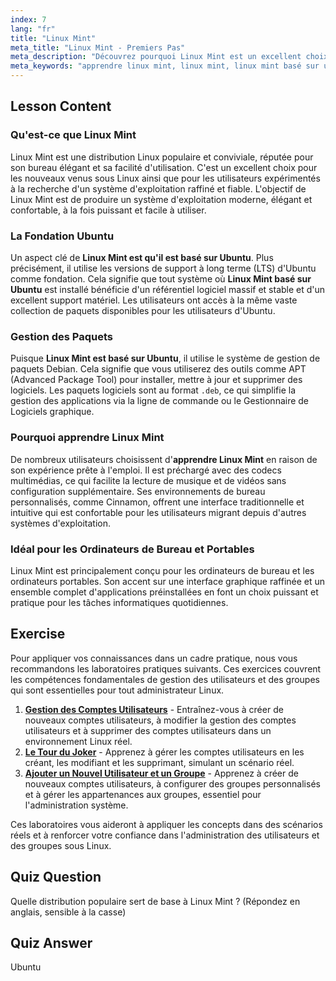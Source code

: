 ```yaml
---
index: 7
lang: "fr"
title: "Linux Mint"
meta_title: "Linux Mint - Premiers Pas"
meta_description: "Découvrez pourquoi Linux Mint est un excellent choix pour les débutants. Apprenez Linux Mint, basé sur Ubuntu, et explorez son interface conviviale, sa gestion des paquets et ses fonctionnalités de bureau."
meta_keywords: "apprendre linux mint, linux mint, linux mint basé sur ubuntu, ubuntu-based, linux pour débutants, distribution linux, gestionnaire de paquets debian"
---
```


## Lesson Content

### Qu'est-ce que Linux Mint

Linux Mint est une distribution Linux populaire et conviviale, réputée pour son bureau élégant et sa facilité d'utilisation. C'est un excellent choix pour les nouveaux venus sous Linux ainsi que pour les utilisateurs expérimentés à la recherche d'un système d'exploitation raffiné et fiable. L'objectif de Linux Mint est de produire un système d'exploitation moderne, élégant et confortable, à la fois puissant et facile à utiliser.

### La Fondation Ubuntu

Un aspect clé de **Linux Mint est qu'il est basé sur Ubuntu**. Plus précisément, il utilise les versions de support à long terme (LTS) d'Ubuntu comme fondation. Cela signifie que tout système où **Linux Mint basé sur Ubuntu** est installé bénéficie d'un référentiel logiciel massif et stable et d'un excellent support matériel. Les utilisateurs ont accès à la même vaste collection de paquets disponibles pour les utilisateurs d'Ubuntu.

### Gestion des Paquets

Puisque **Linux Mint est basé sur Ubuntu**, il utilise le système de gestion de paquets Debian. Cela signifie que vous utiliserez des outils comme APT (Advanced Package Tool) pour installer, mettre à jour et supprimer des logiciels. Les paquets logiciels sont au format `.deb`, ce qui simplifie la gestion des applications via la ligne de commande ou le Gestionnaire de Logiciels graphique.

### Pourquoi apprendre Linux Mint

De nombreux utilisateurs choisissent d'**apprendre Linux Mint** en raison de son expérience prête à l'emploi. Il est préchargé avec des codecs multimédias, ce qui facilite la lecture de musique et de vidéos sans configuration supplémentaire. Ses environnements de bureau personnalisés, comme Cinnamon, offrent une interface traditionnelle et intuitive qui est confortable pour les utilisateurs migrant depuis d'autres systèmes d'exploitation.

### Idéal pour les Ordinateurs de Bureau et Portables

Linux Mint est principalement conçu pour les ordinateurs de bureau et les ordinateurs portables. Son accent sur une interface graphique raffinée et un ensemble complet d'applications préinstallées en font un choix puissant et pratique pour les tâches informatiques quotidiennes.

## Exercise

Pour appliquer vos connaissances dans un cadre pratique, nous vous recommandons les laboratoires pratiques suivants. Ces exercices couvrent les compétences fondamentales de gestion des utilisateurs et des groupes qui sont essentielles pour tout administrateur Linux.

1.  **[Gestion des Comptes Utilisateurs](https://labex.io/fr/labs/linux-user-account-management-49)** - Entraînez-vous à créer de nouveaux comptes utilisateurs, à modifier la gestion des comptes utilisateurs et à supprimer des comptes utilisateurs dans un environnement Linux réel.
2.  **[Le Tour du Joker](https://labex.io/fr/labs/linux-the-joker-s-trick-270247)** - Apprenez à gérer les comptes utilisateurs en les créant, les modifiant et les supprimant, simulant un scénario réel.
3.  **[Ajouter un Nouvel Utilisateur et un Groupe](https://labex.io/fr/labs/linux-add-new-user-and-group-17987)** - Apprenez à créer de nouveaux comptes utilisateurs, à configurer des groupes personnalisés et à gérer les appartenances aux groupes, essentiel pour l'administration système.

Ces laboratoires vous aideront à appliquer les concepts dans des scénarios réels et à renforcer votre confiance dans l'administration des utilisateurs et des groupes sous Linux.

## Quiz Question

Quelle distribution populaire sert de base à Linux Mint ? (Répondez en anglais, sensible à la casse)

## Quiz Answer

Ubuntu
